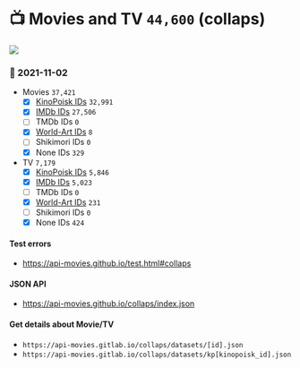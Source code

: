 # :tv: Movies and TV `44,600` (collaps)

<a href="https://API-Movies.github.io"><img src="https://API-Movies.github.io/banner.png?cache"></a>

### :date: 2021-11-02
- Movies `37,421`
  - [x] <a href="https://API-Movies.github.io/collaps/movie_kinopoisk_ids.json">KinoPoisk IDs</a> `32,991`
  - [x] <a href="https://API-Movies.github.io/collaps/movie_imdb_ids.json">IMDb IDs</a> `27,506`
  - [ ] TMDb IDs `0`
  - [x] <a href="https://API-Movies.github.io/collaps/movie_world_art_ids.json">World-Art IDs</a> `8`
  - [ ] Shikimori IDs `0`
  - [x] None IDs `329`
- TV `7,179`
  - [x] <a href="https://API-Movies.github.io/collaps/tv_kinopoisk_ids.json">KinoPoisk IDs</a> `5,846`
  - [x] <a href="https://API-Movies.github.io/collaps/tv_imdb_ids.json">IMDb IDs</a> `5,023`
  - [ ] TMDb IDs `0`
  - [x] <a href="https://API-Movies.github.io/collaps/tv_world_art_ids.json">World-Art IDs</a> `231`
  - [ ] Shikimori IDs `0`
  - [x] None IDs `424`
#### Test errors
- <a href='https://api-movies.github.io/test.html#collaps'>https://api-movies.github.io/test.html#collaps</a>
#### JSON API
- <a href='https://api-movies.github.io/collaps/index.json'>https://api-movies.github.io/collaps/index.json</a>
#### Get details about Movie/TV
- `https://api-movies.gitlab.io/collaps/datasets/[id].json`
- `https://api-movies.gitlab.io/collaps/datasets/kp[kinopoisk_id].json`

